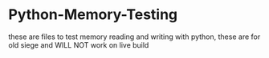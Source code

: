 # Python-Memory-Testing

these are files to test memory reading and writing with python, these are for old siege and WILL NOT work on live build
